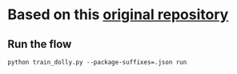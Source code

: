 # Based on this [original repository](https://github.com/outerbounds/dolly-metaflow)

## Run the flow
```
python train_dolly.py --package-suffixes=.json run
```
